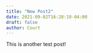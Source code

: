 ```yaml
---
title: "New Post2"
date: 2021-09-02T16:28:19-04:00
draft: false
author: Court
---
```


This is another test post!